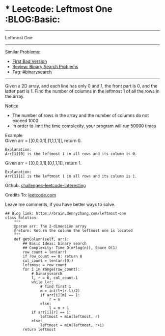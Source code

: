 # \* Leetcode: Leftmost One     :BLOG:Basic:


---

Leftmost One  

---

Similar Problems:  
-   [First Bad Version](https://brain.dennyzhang.com/first-bad-version)
-   [Review: Binary Search Problems](https://brain.dennyzhang.com/review-binarysearch)
-   Tag: [#binarysearch](https://brain.dennyzhang.com/tag/binarysearch)

---

Given a 2D array, and each line has only 0 and 1, the front part is 0, and the latter part is 1. Find the number of columns in the leftmost 1 of all the rows in the array.  

Notice  
-   The number of rows in the array and the number of columns do not exceed 1000
-   In order to limit the time complexity, your program will run 50000 times

Example  
Given arr = [[0,0,0,1],[1,1,1,1]], return 0.  

    Explanation:
    Arr[1][0] is the leftmost 1 in all rows and its column is 0.

Given arr = [[0,0,0,1],[0,1,1,1]], return 1.  

    Explanation:
    Arr[1][1] is the leftmost 1 in all rows and its column is 1.

Github: [challenges-leetcode-interesting](https://github.com/DennyZhang/challenges-leetcode-interesting/tree/master/leftmost-one)  

Credits To: [leetcode.com](https://leetcode.com/problems/leftmost-one/description/)  

Leave me comments, if you have better ways to solve.  

    ## Blog link: https://brain.dennyzhang.com/leftmost-one
    class Solution:
        """
        @param arr: The 2-dimension array
        @return: Return the column the leftmost one is located
        """
        def getColumn(self, arr):
            ## Basic Ideas: binary search
            ## Complexity: Time O(m*log(n)), Space O(1)
            row_count = len(arr)
            if row_count == 0: return 0
            col_count = len(arr[0])
            leftmost = row_count
            for i in range(row_count):
                # binarysearch
                l, r = 0, col_count-1
                while l<r:
                    # find first 1
                    m = int(l+(r-l)/2)
                    if arr[i][m] == 1:
                        r = m
                    else:
                        l = m + 1
                if arr[i][r] == 1:
                    leftmost = min(leftmost, r)
                else:
                    leftmost = min(leftmost, r+1)
            return leftmost